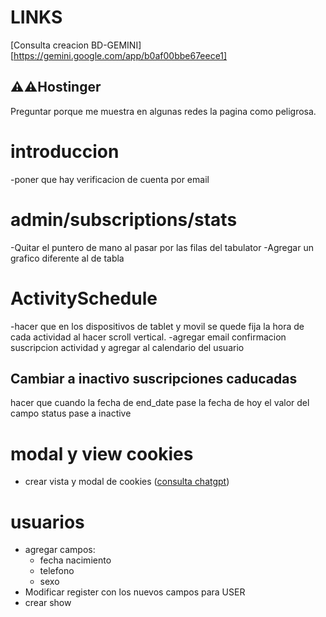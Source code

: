 # LINKS
[Consulta creacion BD-GEMINI][https://gemini.google.com/app/b0af00bbe67eece1]

## ⚠️⚠️Hostinger
Preguntar porque me muestra en algunas redes la pagina como peligrosa.

# introduccion
-poner que hay verificacion de cuenta por email

# admin/subscriptions/stats
-Quitar el puntero de mano al pasar por las filas del tabulator
-Agregar un grafico diferente al de tabla

# ActivitySchedule
-hacer que en los dispositivos de tablet y movil se quede fija la hora de cada actividad al hacer scroll vertical.
-agregar email confirmacion suscripcion actividad y agregar al calendario del usuario

##  Cambiar a inactivo suscripciones caducadas
hacer que cuando la fecha de end_date pase la fecha de hoy el valor del campo status pase a inactive  

# modal y view cookies
- crear vista y modal de cookies
([consulta chatgpt](https://chatgpt.com/c/67ed1102-4b64-8005-be3b-37ee37785a34?src=history_search))

# usuarios
- agregar campos:
    - fecha nacimiento
    - telefono
    - sexo
- Modificar register con los nuevos campos para USER    
- crear show 

